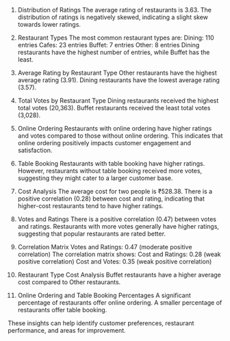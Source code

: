 1. Distribution of Ratings
The average rating of restaurants is 3.63.
The distribution of ratings is negatively skewed, indicating a slight skew towards lower ratings.

2. Restaurant Types
The most common restaurant types are:
Dining: 110 entries
Cafes: 23 entries
Buffet: 7 entries
Other: 8 entries
Dining restaurants have the highest number of entries, while Buffet has the least.

3. Average Rating by Restaurant Type
Other restaurants have the highest average rating (3.91).
Dining restaurants have the lowest average rating (3.57).

4. Total Votes by Restaurant Type
Dining restaurants received the highest total votes (20,363).
Buffet restaurants received the least total votes (3,028).

5. Online Ordering
Restaurants with online ordering have higher ratings and votes compared to those without online ordering.
This indicates that online ordering positively impacts customer engagement and satisfaction.

6. Table Booking
Restaurants with table booking have higher ratings.
However, restaurants without table booking received more votes, suggesting they might cater to a larger customer base.

7. Cost Analysis
The average cost for two people is ₹528.38.
There is a positive correlation (0.28) between cost and rating, indicating that higher-cost restaurants tend to have higher ratings.

8. Votes and Ratings
There is a positive correlation (0.47) between votes and ratings.
Restaurants with more votes generally have higher ratings, suggesting that popular restaurants are rated better.

9. Correlation Matrix
Votes and Ratings: 0.47 (moderate positive correlation)
The correlation matrix shows:
Cost and Ratings: 0.28 (weak positive correlation)
Cost and Votes: 0.35 (weak positive correlation)

10. Restaurant Type Cost Analysis
Buffet restaurants have a higher average cost compared to Other restaurants.

11. Online Ordering and Table Booking Percentages
A significant percentage of restaurants offer online ordering.
A smaller percentage of restaurants offer table booking.

These insights can help identify customer preferences, restaurant performance, and areas for improvement.

